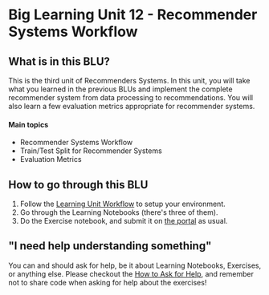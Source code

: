 # Big Learning Unit 12 - Recommender Systems Workflow

## What is in this BLU?

This is the third unit of Recommenders Systems. In this unit, you will take what you learned in the previous BLUs and implement the complete recommender system from data processing to recommendations. You will also learn a few evaluation metrics appropriate for recommender systems.

#### Main topics

- Recommender Systems Workflow
- Train/Test Split for Recommender Systems
- Evaluation Metrics

## How to go through this BLU

1. Follow the [Learning Unit Workflow](https://github.com/LDSSA/batch-students#learning-unit-workflow) to setup your environment.
1. Go through the Learning Notebooks (there's three of them).
1. Do the Exercise notebook, and submit it on [the portal](https://portal.lisbondatascience.org) as usual.

## "I need help understanding something"

You can and should ask for help, be it about Learning Notebooks, Exercises, or anything else. Please checkout the [How to Ask for Help](https://github.com/LDSSA/wiki/wiki/How-to-ask-for-and-give-help), and remember not to share code when asking for help about the exercises!
